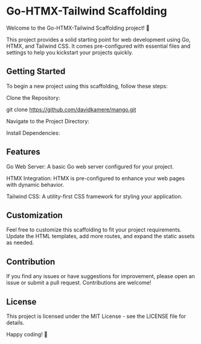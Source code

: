 # Go-HTMX-Tailwind Scaffolding
Welcome to the Go-HTMX-Tailwind Scaffolding project! 🚀 

This project provides a solid starting point for web development using Go, HTMX, and Tailwind CSS. It comes pre-configured with essential files and settings to help you kickstart your projects quickly.

## Getting Started
To begin a new project using this scaffolding, follow these steps:

Clone the Repository:


git clone https://github.com/davidkamere/mango.git

Navigate to the Project Directory:

Install Dependencies:



## Features
Go Web Server: A basic Go web server configured for your project.

HTMX Integration: HTMX is pre-configured to enhance your web pages with dynamic behavior.

Tailwind CSS: A utility-first CSS framework for styling your application.

## Customization
Feel free to customize this scaffolding to fit your project requirements. Update the HTML templates, add more routes, and expand the static assets as needed.

## Contribution
If you find any issues or have suggestions for improvement, please open an issue or submit a pull request. Contributions are welcome!

## License
This project is licensed under the MIT License - see the LICENSE file for details.

Happy coding! 🚀
